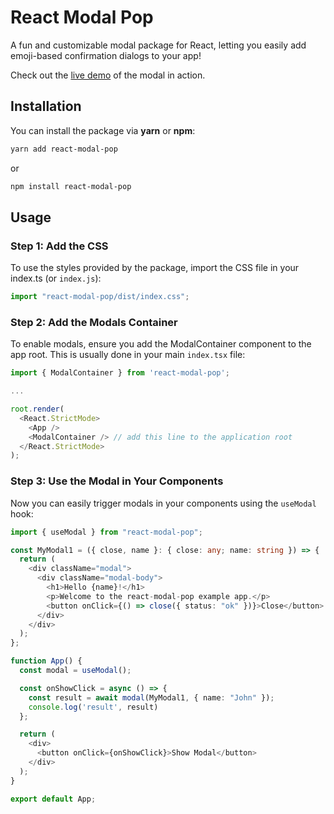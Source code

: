 # React Modal Pop

A fun and customizable modal package for React, letting you easily add emoji-based confirmation dialogs to your app!

Check out the [live demo](https://mesutrk95.github.io/react-modal-pop/) of the modal in action.

## Installation

You can install the package via **yarn** or **npm**:

```bash
yarn add react-modal-pop
```

or

```bash
npm install react-modal-pop
```

## Usage

### Step 1: Add the CSS

To use the styles provided by the package, import the CSS file in your index.ts (or `index.js`):

```typescript
import "react-modal-pop/dist/index.css";
```

### Step 2: Add the Modals Container

To enable modals, ensure you add the ModalContainer component to the app root. This is usually done in your main `index.tsx` file:

```typescript
import { ModalContainer } from 'react-modal-pop';

...

root.render(
  <React.StrictMode>
    <App />
    <ModalContainer /> // add this line to the application root
  </React.StrictMode>
);
```

### Step 3: Use the Modal in Your Components

Now you can easily trigger modals in your components using the `useModal` hook:

```typescript
import { useModal } from "react-modal-pop";

const MyModal1 = ({ close, name }: { close: any; name: string }) => {
  return (
    <div className="modal">
      <div className="modal-body">
        <h1>Hello {name}!</h1>
        <p>Welcome to the react-modal-pop example app.</p>
        <button onClick={() => close({ status: "ok" })}>Close</button>
      </div>
    </div>
  );
};

function App() {
  const modal = useModal();

  const onShowClick = async () => {
    const result = await modal(MyModal1, { name: "John" });
    console.log('result', result)
  };

  return (
    <div>
      <button onClick={onShowClick}>Show Modal</button>
    </div>
  );
}

export default App;
```